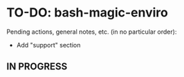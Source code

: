 # TO-DO: bash-magic-enviro
Pending actions, general notes, etc. (in no particular order):
* Add "support" section

## IN PROGRESS
